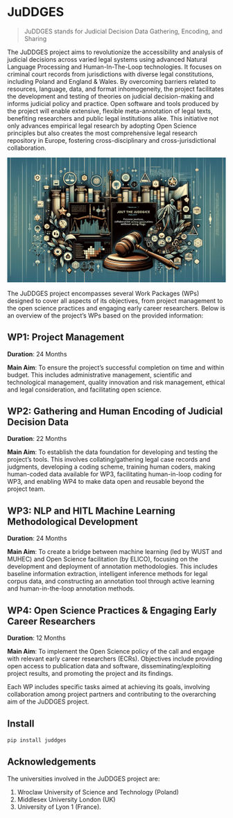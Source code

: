 # JuDDGES


<!-- WARNING: THIS FILE WAS AUTOGENERATED! DO NOT EDIT! -->

> JuDDGES stands for Judicial Decision Data Gathering, Encoding, and
> Sharing

The JuDDGES project aims to revolutionize the accessibility and analysis
of judicial decisions across varied legal systems using advanced Natural
Language Processing and Human-In-The-Loop technologies. It focuses on
criminal court records from jurisdictions with diverse legal
constitutions, including Poland and England & Wales. By overcoming
barriers related to resources, language, data, and format inhomogeneity,
the project facilitates the development and testing of theories on
judicial decision-making and informs judicial policy and practice. Open
software and tools produced by the project will enable extensive,
flexible meta-annotation of legal texts, benefiting researchers and
public legal institutions alike. This initiative not only advances
empirical legal research by adopting Open Science principles but also
creates the most comprehensive legal research repository in Europe,
fostering cross-disciplinary and cross-jurisdictional collaboration.

![baner](https://raw.githubusercontent.com/pwr-ai/JuDDGES/bffb1d75ba7c78f101fc94bd9086499886b2c128/nbs/images/baner.png)

The JuDDGES project encompasses several Work Packages (WPs) designed to
cover all aspects of its objectives, from project management to the open
science practices and engaging early career researchers. Below is an
overview of the project’s WPs based on the provided information:

## WP1: Project Management

**Duration**: 24 Months

**Main Aim**: To ensure the project’s successful completion on time and
within budget. This includes administrative management, scientific and
technological management, quality innovation and risk management,
ethical and legal consideration, and facilitating open science.

## WP2: Gathering and Human Encoding of Judicial Decision Data

**Duration**: 22 Months

**Main Aim**: To establish the data foundation for developing and
testing the project’s tools. This involves collating/gathering legal
case records and judgments, developing a coding scheme, training human
coders, making human-coded data available for WP3, facilitating
human-in-loop coding for WP3, and enabling WP4 to make data open and
reusable beyond the project team.

## WP3: NLP and HITL Machine Learning Methodological Development

**Duration**: 24 Months

**Main Aim**: To create a bridge between machine learning (led by WUST
and MUHEC) and Open Science facilitation (by ELICO), focusing on the
development and deployment of annotation methodologies. This includes
baseline information extraction, intelligent inference methods for legal
corpus data, and constructing an annotation tool through active learning
and human-in-the-loop annotation methods.

## WP4: Open Science Practices & Engaging Early Career Researchers

**Duration**: 12 Months

**Main Aim**: To implement the Open Science policy of the call and
engage with relevant early career researchers (ECRs). Objectives include
providing open access to publication data and software,
disseminating/exploiting project results, and promoting the project and
its findings.

Each WP includes specific tasks aimed at achieving its goals, involving
collaboration among project partners and contributing to the overarching
aim of the JuDDGES project​​.

## Install

``` sh
pip install juddges
```

## Acknowledgements

The universities involved in the JuDDGES project are:

1.  Wroclaw University of Science and Technology (Poland)
2.  Middlesex University London (UK)
3.  University of Lyon 1 (France)​​.
